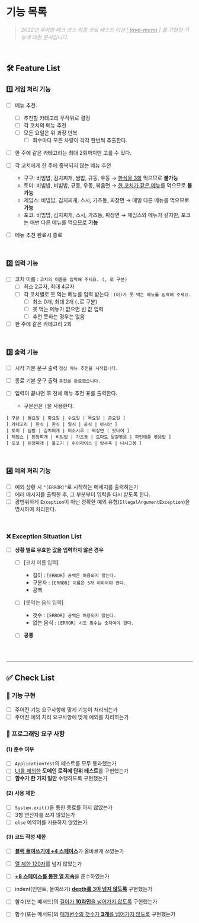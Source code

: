 # 기능 목록

> <span style="color:darkgrey">_2022년 우아한 테크 코스 최종 코딩 테스트 미션 [ <u>**java-menu**</u> ] 를 구현한 기능에 대한 문서입니다._</span><br/>

<br/>

## 🛠 Feature List
### 1️⃣ 게임 처리 기능
- [ ] 메뉴 추천.
    - [ ] 추천할 카테고리 무작위로 결정
    - [ ] 각 코치의 메뉴 추천
    - [ ] 모든 요일은 위 과정 반복
        - [ ] 회수마다 모든 차량이 각각 한번씩 추출한다.

- [ ] 한 주에 같은 카테고리는 최대 2회까지만 고를 수 있다.
- [ ] 각 코치에게 한 주에 중복되지 않는 메뉴 추천
    - 구구: 비빔밥, 김치찌개, 쌈밥, 규동, 우동 → <u>한식을 3회</u> 먹으므로 **불가능**
    - 토미: 비빔밥, 비빔밥, 규동, 우동, 볶음면 → <u>한 코치가 같은 메뉴</u>를 먹으므로 **불가능**
    - 제임스: 비빔밥, 김치찌개, 스시, 가츠동, 짜장면 → 매일 다른 메뉴를 먹으므로 **가능**
    - 포코: 비빔밥, 김치찌개, 스시, 가츠동, 짜장면 → 제임스와 메뉴가 같지만, 포코는 매번 다른 메뉴를 먹으므로 **가능**

- [ ] 메뉴 추천 완료시 종료

<br/>

### 2️⃣ 입력 기능
- [ ] 코치 이름 : `코치의 이름을 입력해 주세요. (, 로 구분)`
    - [ ] 최소 2글자, 최대 4글자
    - [ ] 각 코치별로 못 먹는 메뉴를 입력 받는다 : `(이)가 못 먹는 메뉴를 입력해 주세요.`
        - [ ] 최소 0개, 최대 2개 (`,`로 구분)
        - [ ] 못 먹는 메뉴가 없으면 빈 값 입력
        - [ ] 추천 못하는 경우는 없음
- [ ] 한 주에 같은 카테고리 2회

<br/>

### 3️⃣ 출력 기능
- [ ] 시작 기본 문구 출력 `점심 메뉴 추천을 시작합니다.`
- [ ] 종료 기본 문구 출력 `추천을 완료했습니다.`

- [ ] 입력이 끝나면 후 전체 메뉴 추천 표를 출력한다.
    - 구분선은 `|`을 사용한다.
```
[ 구분 | 월요일 | 화요일 | 수요일 | 목요일 | 금요일 ]
[ 카테고리 | 한식 | 한식 | 일식 | 중식 | 아시안 ]
[ 토미 | 쌈밥 | 김치찌개 | 미소시루 | 짜장면 | 팟타이 ]
[ 제임스 | 된장찌개 | 비빔밥 | 가츠동 | 토마토 달걀볶음 | 파인애플 볶음밥 ]
[ 포코 | 된장찌개 | 불고기 | 하이라이스 | 탕수육 | 나시고렝 ]
```

<br/>

### 4️⃣ 예외 처리 기능
- [ ] 예외 상황 시 `"[ERROR]"`로 시작하는 메세지를 출력하는가
- [ ] 에러 메시지를 출력한 후, 그 부분부터 입력을 다시 받도록 한다.
- [ ] 광범위하게 `Exception`이 아닌 정확한 예외 유형(`IllegalArgumentException`)을 명시하여 처리한다.

<br/>

### ❌ Exception Situation List

- [ ] **상황 별로 유효한 값을 입력하지 않은 경우**
    - [ ] [<span style="color:grey">**코치 이름 입력**</span>]
        - 길이 : `[ERROR] 공백은 허용되지 않는다.`
        - 구분자 : `[ERROR] 이름은 5자 이하여야 한다.`
        - 공백
    - [ ] [<span style="color:grey">**못먹는 음식 입력**</span>]
        - 갯수 : `[ERROR] 공백은 허용되지 않는다.`
        - 없는 음식 : `[ERROR] 시도 횟수는 숫자여야 한다.`
    - [ ] **공통**


<br/>
<br/>

---
## ✅ Check List
### 🚀 기능 구현
- [ ] 주어진 기능 요구사항에 맞게 기능이 처리되는가
- [ ] 주어진 예외 처리 요구사항에 맞게 예외를 처리하는가

### 🎯 프로그래밍 요구 사항
#### (1) 준수 여부
- [ ] `ApplicationTest`의 테스트를 모두 통과했는가
- [ ] <u>UI를 제외한</u> **도메인 로직에 단위 테스트**를 구현했는가
- [ ] **함수가 한 가지 일만** 수행하도록 구현했는가

#### (2) 사용 제한
- [ ] `System.exit()`을 통한 종료를 하지 않았는가
- [ ] 3항 연산자를 쓰지 않았는가
- [ ] `else` 예약어를 사용하지 않았는가

#### (3) 코드 작성 제한
- [ ] <u>**블럭 들여쓰기에 +4 스페이스**</u>가 올바르게 쓰였는가
- [ ] <u>열 제한 120자</u>를 넘지 않았는가
- [ ] <u>**+8 스페이스를 통한 열 지속**</u>을 준수하였는가
- [ ] indent(인덴트, 들여쓰기) <u>**depth를 3이 넘지 않도록**</u> 구현했는가
- [ ] 함수(또는 메서드)의 <u>길이가 **10라인**을 넘어가지 않도록</u> 구현했는가
- [ ] 함수(또는 메서드)의 <u>매개변수의 갯수가 **3개**를 넘어가지 않도록</u> 구현했는가


